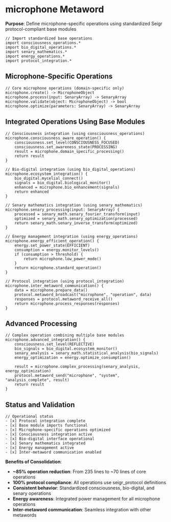 # microphone Metaword

**Purpose**: Define microphone-specific operations using standardized Seigr protocol-compliant base modules

```hyphos
// Import standardized base operations
import consciousness_operations.*
import bio_digital_operations.*
import senary_mathematics.*
import energy_operations.*
import protocol_integration.*

```

## Microphone-Specific Operations

```hyphos
// Core microphone operations (domain-specific only)
microphone.create() -> MicrophoneObject
microphone.process(input: SenaryArray) -> SenaryArray
microphone.validate(object: MicrophoneObject) -> bool
microphone.optimize(parameters: SenaryArray) -> SenaryArray
```

## Integrated Operations Using Base Modules

```hyphos
// Consciousness integration (using consciousness_operations)
microphone.consciousness_aware_operation() {
    consciousness.set_level(CONSCIOUSNESS_FOCUSED)
    consciousness.set_awareness_state(PROCESSING)
    result = microphone.domain_specific_processing()
    return result
}

// Bio-digital integration (using bio_digital_operations)
microphone.ecosystem_integration() {
    bio_digital.mycelial_connect()
    signals = bio_digital.biological_monitor()
    enhanced = microphone.bio_enhancement(signals)
    return enhanced
}

// Senary mathematics integration (using senary_mathematics)
microphone.senary_processing(input: SenaryArray) {
    processed = senary_math.senary_fourier_transform(input)
    optimized = senary_math.senary_optimization(processed)
    return senary_math.senary_inverse_transform(optimized)
}

// Energy management integration (using energy_operations)
microphone.energy_efficient_operation() {
    energy.set_power_state(EFFICIENT)
    consumption = energy.monitor_levels()
    if (consumption > threshold) {
        return microphone.low_power_mode()
    }
    return microphone.standard_operation()
}

// Protocol integration (using protocol_integration)
microphone.inter_metaword_communication() {
    data = microphone.prepare_data()
    protocol.metaword_broadcast("microphone", "operation", data)
    responses = protocol.metaword_receive_all()
    return microphone.process_responses(responses)
}
```

## Advanced Processing

```hyphos
// Complex operation combining multiple base modules
microphone.advanced_integration() {
    consciousness.set_level(REFLECTIVE)
    bio_signals = bio_digital.ecosystem_monitor()
    senary_analysis = senary_math.statistical_analysis(bio_signals)
    energy_optimization = energy.optimize_consumption()
    
    result = microphone.complex_processing(senary_analysis, energy_optimization)
    protocol.metaword_send("microphone", "system", "analysis_complete", result)
    return result
}
```

## Status and Validation

```hyphos
// Operational status
- [x] Protocol integration complete
- [x] Base module imports functional  
- [x] Microphone-specific operations optimized
- [x] Consciousness integration active
- [x] Bio-digital interface operational
- [x] Senary mathematics integrated
- [x] Energy management active
- [x] Inter-metaword communication enabled
```

**Benefits of Consolidation**:
- **~85% operation reduction**: From 235 lines to ~70 lines of core operations
- **100% protocol compliance**: All operations use seigr_protocol definitions
- **Consistent behavior**: Standardized consciousness, bio-digital, and senary operations
- **Energy awareness**: Integrated power management for all microphone operations
- **Inter-metaword communication**: Seamless integration with other metawords
